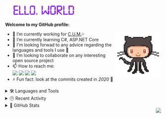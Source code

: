 <img src="res/README/helloworld.gif" height="41" width="237">  

**Welcome to my GitHub profile:**

<img align="right" src="res/README/octocat-anime.gif" width="150">

- 🔭 I’m currently working for [C.U.M.](https://github.com/cum-foundations)💦
- 🌱 I’m currently learning C#, ASP.NET Core  
- 💬 I'm looking forwad to any advice regarding the languages and tools I use 💜  
- 💞️ I’m looking to collaborate on any interesting open source project
- 📫 How to reach me:  
  <a href="https://t.me/Srul1k">
    <img src="https://img.shields.io/badge/Telegram-2CA5E0?&logo=telegram&logoColor=white"></a>
  <a href="https://matrix.to/#/@srul1k:matrix.org">
    <img src="https://img.shields.io/badge/-Matrix-blueviolet"></a>
  <a href="https://stackoverflow.com/users/13569819/srul1k">
    <img src="https://img.shields.io/badge/-StackOverflow-FE7A16?&logo=stack-overflow&logoColor=white"></a>
  <a href="mailto:srul1k@keemail.me">
    <img src="https://img.shields.io/badge/Tutanota-840010?&logo=Tutanota&logoColor=white"></a>  
- ⚡ Fun fact: look at the commits created in *2020* 👀

<details>
  <summary>🛠️ Languages and Tools</summary>

  | ***Main stack:***<br><br>![C#](https://img.shields.io/badge/C%23-%23239120.svg?logo=c-sharp&logoColor=white)![.Net](https://img.shields.io/badge/.NET-512BD4?logo=dotnet&logoColor=white)![ASP.NET Core](https://img.shields.io/badge/ASP.NET%20Core-5C2D91?style=flat&logo=.net&logoColor=white)![Swagger](https://img.shields.io/badge/-Swagger-%23Clojure?logo=swagger&logoColor=white)![Visual Studio](https://img.shields.io/badge/Visual%20Studio-5C2D91.svg?logo=visual-studio&logoColor=white)![Git](https://img.shields.io/badge/git-%23F05033.svg?logo=git&logoColor=white)![GitHub](https://img.shields.io/badge/GitHub-%23121011.svg?logo=github&logoColor=white) | *I also have a little experience with:*<br><br>![Visual Studio Code](https://img.shields.io/badge/Visual%20Studio%20Code-0078d7.svg?logo=visual-studio-code&logoColor=white)![Postman](https://img.shields.io/badge/Postman-FF6C37?logo=postman&logoColor=white)![Grafana](https://img.shields.io/badge/Grafana-F2F4F9?logo=grafana&logoColor=orange&labelColor=F2F4F9)![Prometheus](https://img.shields.io/badge/Prometheus-000000?logo=prometheus&labelColor=000000)![MicrosoftSQLServer](https://img.shields.io/badge/Microsoft%20SQL%20Sever-CC2927?logo=microsoft%20sql%20server&logoColor=white)![Azure DevOps](https://img.shields.io/badge/Azure_DevOps-0078D7?logo=azure-devops&logoColor=white)![Azure Functions](https://img.shields.io/badge/Azure_Functions-0062AD?logo=azure-functions&logoColor=white)![GitHub Actions](https://img.shields.io/badge/GitHub_Actions-%232671E5.svg?logo=githubactions&logoColor=white)![Bootstrap](https://img.shields.io/badge/Bootstrap-%23563D7C.svg?logo=bootstrap&logoColor=white)![HTML5](https://img.shields.io/badge/HTML5-%23E34F26.svg?logo=html5&logoColor=white)![JavaScript](https://img.shields.io/badge/JavaScript-%23323330.svg?logo=javascript&logoColor=%23F7DF1E) |
  | ------------- | ------------- |

</details>

<details>
  <summary>🕑 Recent Activity</summary>

<img align="right" src="https://activity-graph.herokuapp.com/graph?username=Srul1k&hide_title=true&hide_border=true&area=true&bg_color=0d1b36&color=e3dede&line=8e2491" width="618" height="220">

<!--START_SECTION:activity-->
1. 💪 Opened PR [#1](https://github.com/beezeetee/TDPDNE/pull/1) in [beezeetee/TDPDNE](https://github.com/beezeetee/TDPDNE)
2. ❗️ Opened issue [#10](https://github.com/Srul1k/x-bot/issues/10) in [Srul1k/x-bot](https://github.com/Srul1k/x-bot)
3. ❗️ Opened issue [#9](https://github.com/Srul1k/x-bot/issues/9) in [Srul1k/x-bot](https://github.com/Srul1k/x-bot)
4. ❗️ Opened issue [#8](https://github.com/Srul1k/x-bot/issues/8) in [Srul1k/x-bot](https://github.com/Srul1k/x-bot)
5. 🎉 Merged PR [#7](https://github.com/Srul1k/x-bot/pull/7) in [Srul1k/x-bot](https://github.com/Srul1k/x-bot)
<!--END_SECTION:activity-->

</details>

<details>
  <summary>🔮 GitHub Stats</summary>

  <br>

  | <a><img align="center" src="https://github-readme-stats.vercel.app/api?username=Srul1k&count_private=true&show_icons=true&hide_title=true&bg_color=15,0d1b36,8e2491&border_color=0d1b36&title_color=cfcfcf&icon_color=d5acf2&text_color=cfcfcf" /></a> | <a><img align="center" src="https://github-readme-stats.vercel.app/api/top-langs/?username=Srul1k&layout=compact&bg_color=15,8e2491,0d1b36&border_color=0d1b36&title_color=cfcfcf&text_color=cfcfcf" /></a> |
| ------------- | ------------- |

</details>

<img align="right" src="https://komarev.com/ghpvc/?username=Srul1k&color=blueviolet">
